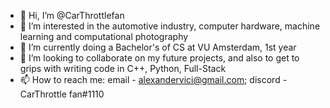 - 👋 Hi, I’m @CarThrottlefan
- 👀 I’m interested in the automotive industry, computer hardware, machine learning and computational photography
- 🌱 I’m currently doing a Bachelor's of CS at VU Amsterdam, 1st year
- 💞️ I’m looking to collaborate on my future projects, and also to get to grips with writing code in C++, Python, Full-Stack
- 📫 How to reach me: email - alexandervici@gmail.com; discord - CarThrottle fan#1110

<!---
CarThrottlefan/CarThrottlefan is a ✨ special ✨ repository because its `README.md` (this file) appears on your GitHub profile.

This is a test.

You can click the Preview link to take a look at your changes.
--->
